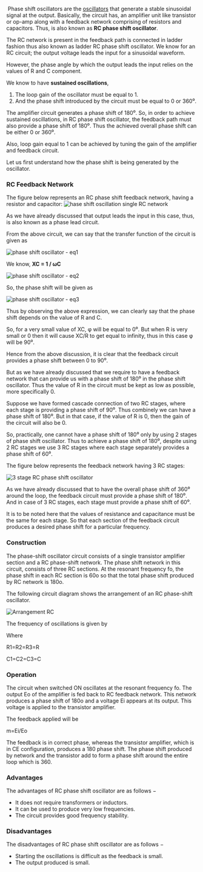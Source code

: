  Phase shift oscillators are the [oscillators](https://electronicscoach.com/oscillator.html) that generate a stable sinusoidal signal at the output. Basically, the circuit has, an amplifier unit like transistor or op-amp along with a feedback network comprising of resistors and capacitors. Thus, is also known as **RC phase shift oscillator**.

The RC network is present in the feedback path is connected in ladder fashion thus also known as ladder RC phase shift oscillator. We know for an RC circuit; the output voltage leads the input for a sinusoidal waveform.

However, the phase angle by which the output leads the input relies on the values of R and C component.

We know to have **sustained oscillations**,

1. The loop gain of the oscillator must be equal to 1.
2. And the phase shift introduced by the circuit must be equal to 0 or 360⁰.

The amplifier circuit generates a phase shift of 180⁰. So, in order to achieve sustained oscillations, in RC phase shift oscillator, the feedback path must also provide a phase shift of 180⁰. Thus the achieved overall phase shift can be either 0 or 360⁰.

Also, loop gain equal to 1 can be achieved by tuning the gain of the amplifier and feedback circuit.

Let us first understand how the phase shift is being generated by the oscillator.

### RC Feedback Network

The figure below represents an RC phase shift feedback network, having a resistor and capacitor:
![hase shift oscillation single RC network](https://electronicscoach.com/wp-content/uploads/2019/06/phase-shift-oscillation-single-RC-network.jpg)

As we have already discussed that output leads the input in this case, thus, is also known as a phase lead circuit.

From the above circuit, we can say that the transfer function of the circuit is given as

![phase shift oscillator - eq1](https://electronicscoach.com/wp-content/uploads/2019/06/phase-shift-oscillator-eq1.jpg)

We know, **XC = 1 / ωC**

![phase shift oscillator - eq2](https://electronicscoach.com/wp-content/uploads/2019/06/phase-shift-oscillator-eq2.jpg)

So, the phase shift will be given as

![phase shift oscillator - eq3](https://electronicscoach.com/wp-content/uploads/2019/06/phase-shift-oscillator-eq3.jpg)

Thus by observing the above expression, we can clearly say that the phase shift depends on the value of R and C.

So, for a very small value of XC, φ will be equal to 0⁰. But when R is very small or 0 then it will cause XC/R to get equal to infinity, thus in this case φ will be 90⁰.

Hence from the above discussion, it is clear that the feedback circuit provides a phase shift between 0 to 90⁰.

But as we have already discussed that we require to have a feedback network that can provide us with a phase shift of 180⁰ in the phase shift oscillator. Thus the value of R in the circuit must be kept as low as possible, more specifically 0.

Suppose we have formed cascade connection of two RC stages, where each stage is providing a phase shift of 90⁰. Thus combinely we can have a phase shift of 180⁰. But in that case, if the value of R is 0, then the gain of the circuit will also be 0.

So, practically, one cannot have a phase shift of 180⁰ only by using 2 stages of phase shift oscillator. Thus to achieve a phase shift of 180⁰, despite using 2 RC stages we use 3 RC stages where each stage separately provides a phase shift of 60⁰.

The figure below represents the feedback network having 3 RC stages:

![3 stage RC phase shift oscillator](https://electronicscoach.com/wp-content/uploads/2019/06/3-stage-RC-phase-shift-oscillator.jpg)

As we have already discussed that to have the overall phase shift of 360⁰ around the loop, the feedback circuit must provide a phase shift of 180⁰. And in case of 3 RC stages, each stage must provide a phase shift of 60⁰.

It is to be noted here that the values of resistance and capacitance must be the same for each stage. So that each section of the feedback circuit produces a desired phase shift for a particular frequency.


### Construction

The phase-shift oscillator circuit consists of a single transistor amplifier section and a RC phase-shift network. The phase shift network in this circuit, consists of three RC sections. At the resonant frequency fo, the phase shift in each RC section is 60o so that the total phase shift produced by RC network is 180o.

The following circuit diagram shows the arrangement of an RC phase-shift oscillator.

![Arrangement RC](https://www.tutorialspoint.com/sinusoidal_oscillators/images/arrangement_rc.jpg)

The frequency of oscillations is given by



Where

R1=R2=R3=R

C1=C2=C3=C

### Operation

The circuit when switched ON oscillates at the resonant frequency fo. The output Eo of the amplifier is fed back to RC feedback network. This network produces a phase shift of 180o and a voltage Ei appears at its output. This voltage is applied to the transistor amplifier.

The feedback applied will be

m=Ei/Eo

The feedback is in correct phase, whereas the transistor amplifier, which is in CE configuration, produces a 180 phase shift. The phase shift produced by network and the transistor add to form a phase shift around the entire loop which is 360.




### Advantages

The advantages of RC phase shift oscillator are as follows −

- It does not require transformers or inductors.
- It can be used to produce very low frequencies.
- The circuit provides good frequency stability.

### Disadvantages

The disadvantages of RC phase shift oscillator are as follows −

- Starting the oscillations is difficult as the feedback is small.
- The output produced is small.